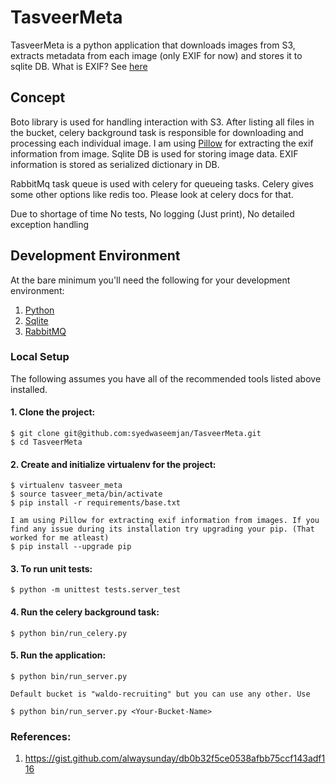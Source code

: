 # TasveerMeta
TasveerMeta is a python application that downloads images from S3, extracts metadata from each image (only EXIF for now) and stores it to sqlite DB. What is EXIF? See [here](http://www.howtogeek.com/203592/what-is-exif-data-and-how-to-remove-it)

## Concept

Boto library is used for handling interaction with S3. After listing all files in the bucket, celery background task is responsible for downloading and processing each individual image. I am using [Pillow](https://pillow.readthedocs.io/en/3.1.x) for extracting the exif information from image. Sqlite DB is used for storing image data. EXIF information is stored as serialized dictionary in DB.

RabbitMq task queue is used with celery for queueing tasks. Celery gives some other options like redis too. Please look at celery docs for that.

Due to shortage of time 
No tests, No logging (Just print), No detailed exception handling

## Development Environment

At the bare minimum you'll need the following for your development environment:

1. [Python](http://www.python.org)
2. [Sqlite](https://sqlite.org)
2. [RabbitMQ](https://www.rabbitmq.com)

### Local Setup

The following assumes you have all of the recommended tools listed above installed.

#### 1. Clone the project:

    $ git clone git@github.com:syedwaseemjan/TasveerMeta.git
    $ cd TasveerMeta

#### 2. Create and initialize virtualenv for the project:

    $ virtualenv tasveer_meta
    $ source tasveer_meta/bin/activate
    $ pip install -r requirements/base.txt

    I am using Pillow for extracting exif information from images. If you find any issue during its installation try upgrading your pip. (That worked for me atleast)
    $ pip install --upgrade pip

#### 3. To run unit tests:

    $ python -m unittest tests.server_test

#### 4. Run the celery background task:

    $ python bin/run_celery.py 

#### 5. Run the application:

    $ python bin/run_server.py

    Default bucket is "waldo-recruiting" but you can use any other. Use

    $ python bin/run_server.py <Your-Bucket-Name>

### References:
1. https://gist.github.com/alwaysunday/db0b32f5ce0538afbb75ccf143adf116
